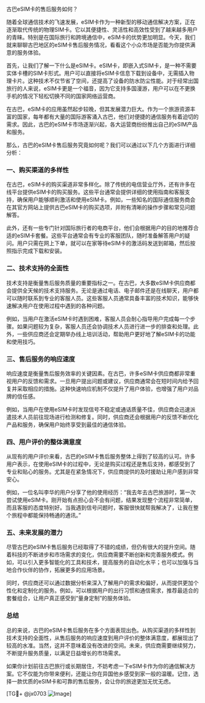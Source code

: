 古巴eSIM卡的售后服务如何？

随着全球通信技术的飞速发展，eSIM卡作为一种新型的移动通信解决方案，正在逐渐取代传统的物理SIM卡。它以其便捷性、灵活性和高效性受到了越来越多用户的青睐。特别是在国际旅行和跨境通信中，eSIM卡的优势更加明显。今天，我们就来聊聊古巴地区的eSIM卡售后服务情况，看看这个小众市场是否能为你提供满意的服务体验。

首先，让我们了解一下什么是eSIM卡。eSIM卡，即嵌入式SIM卡，是一种不需要实体卡槽的SIM卡形式。用户可以直接将eSIM卡信息下载到设备中，无需插入物理卡片。这种技术不仅节省了空间，还提高了设备的防水防尘性能。对于经常出国旅行的人来说，eSIM卡更是一个福音，因为它支持多国漫游，用户可以在不更换手机的情况下轻松切换不同的国家网络运营商。

在古巴，eSIM卡的应用虽然起步较晚，但其发展潜力巨大。作为一个旅游资源丰富的国家，每年都有大量的国际游客涌入古巴，他们对便捷的通信服务有着迫切的需求。因此，古巴的eSIM卡市场逐渐兴起，各大运营商纷纷推出自己的eSIM产品和服务。

那么，古巴的eSIM卡售后服务究竟如何呢？我们可以通过以下几个方面进行详细分析：

### 一、购买渠道的多样性

在古巴，eSIM卡的购买渠道非常多样化。除了传统的电信营业厅外，还有许多在线平台提供eSIM卡的购买服务。这些平台通常会提供详细的使用指南和客服支持，确保用户能够顺利激活和使用eSIM卡。例如，一些知名的国际通信服务商会在其官方网站上提供古巴eSIM卡的购买选项，并附有清晰的操作步骤和常见问题解答。

此外，还有一些专门针对国际旅行者的电商平台，他们会根据用户的目的地推荐合适的eSIM卡套餐。这些平台通常会有专业的客服团队，随时准备解答用户的疑问。用户只需在网上下单，就可以在家等待eSIM卡的激活码发送到邮箱，然后按照指示完成下载和安装。

### 二、技术支持的全面性

技术支持是衡量售后服务质量的重要指标之一。在古巴，大多数eSIM卡供应商都会提供全天候的技术支持服务。无论是通过电话、电子邮件还是在线聊天，用户都可以随时联系到专业的客服人员。这些客服人员通常具备丰富的技术知识，能够快速解决用户在使用过程中遇到的各种问题。

例如，当用户在激活eSIM卡时遇到困难，客服人员会耐心指导用户完成每一个步骤。如果问题较为复杂，客服人员还会协调技术人员进行进一步的排查和处理。此外，一些供应商还会定期举办线上培训活动，帮助用户更好地了解eSIM卡的功能和使用技巧。

### 三、售后服务的响应速度

响应速度是衡量售后服务效率的关键因素。在古巴，许多eSIM卡供应商都非常重视用户的反馈和需求。一旦用户提出问题或建议，供应商通常会在短时间内给予回复并采取相应的措施。这种快速响应机制不仅提升了用户体验，也增强了用户对品牌的信任感。

例如，当用户在使用eSIM卡时发现信号不稳定或通话质量不佳，供应商会迅速派遣技术人员前往现场进行检测和修复。同时，供应商还会根据用户的反馈不断优化产品和服务，确保用户始终享受到最佳的通信体验。

### 四、用户评价的整体满意度

从现有的用户评价来看，古巴的eSIM卡售后服务整体上得到了较高的认可。许多用户表示，在使用eSIM卡的过程中，无论是购买过程还是售后支持，都感受到了专业和贴心的服务。尤其是在紧急情况下，供应商提供的及时援助让用户感到非常安心。

例如，一位名叫李华的用户分享了他的使用经历：“我去年去古巴旅游时，第一次尝试使用eSIM卡。刚开始有点担心会不会有问题，结果发现整个流程非常简单，而且客服的态度特别好。当我遇到信号问题时，客服很快就帮我解决了，让我在整个旅程中都能保持畅通的通讯。”

### 五、未来发展的潜力

尽管古巴的eSIM卡售后服务已经取得了不错的成绩，但仍有很大的提升空间。随着科技的不断进步和市场需求的变化，供应商需要不断创新和完善服务模式。例如，可以引入更多智能化的工具和技术，提高服务的自动化水平；也可以加强与当地合作伙伴的协作，拓展更多的应用场景。

同时，供应商还可以通过数据分析来深入了解用户的需求和偏好，从而提供更加个性化和定制化的服务。例如，可以根据用户的出行习惯和通信需求，推荐最适合的套餐组合，让用户真正感受到“量身定制”的服务体验。

### 总结

总的来说，古巴的eSIM卡售后服务在多个方面表现出色。从购买渠道的多样性到技术支持的全面性，从售后服务的响应速度到用户评价的整体满意度，都展现出了较高的水准。当然，这并不意味着没有改进的空间。未来，供应商需要继续努力，不断提升服务质量，以满足日益增长的市场需求。

如果你计划前往古巴旅行或长期居住，不妨考虑一下eSIM卡作为你的通信解决方案。它不仅能为你带来便利，还能让你在异国他乡感受到家一般的温暖。记住，选择一款优质的eSIM卡和可靠的售后服务，会让你的旅途更加无忧无虑。

[TG💪+ @jx0703 ![Image](https://github.com/user-attachments/assets/dbca1d08-cadb-493c-b0ec-ad6f7a83f270)]